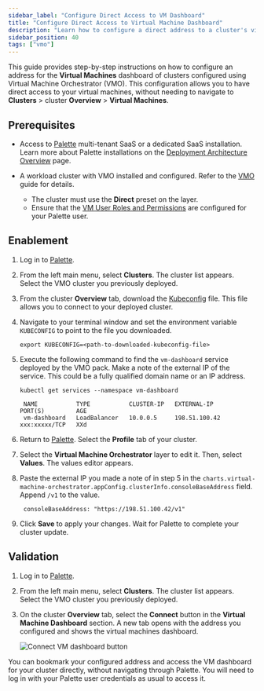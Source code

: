 ```yaml
---
sidebar_label: "Configure Direct Access to VM Dashboard"
title: "Configure Direct Access to Virtual Machine Dashboard"
description: "Learn how to configure a direct address to a cluster's virtual machines."
sidebar_position: 40
tags: ["vmo"]
---
```


This guide provides step-by-step instructions on how to configure an address for the **Virtual Machines** dashboard of
clusters configured using Virtual Machine Orchestrator (VMO). This configuration allows you to have direct access to
your virtual machines, without needing to navigate to **Clusters** > cluster **Overview** > **Virtual Machines**.

## Prerequisites

- Access to [Palette](https://console.spectrocloud.com) multi-tenant SaaS or a dedicated SaaS installation. Learn more
  about Palette installations on the [Deployment Architecture Overview](../architecture/architecture-overview.md) page.

- A workload cluster with VMO installed and configured. Refer to the [VMO](./vm-management.md) guide for details.
  <!--prettier-ignore-start-->

  - The cluster must use the **Direct** preset on the
    <VersionedLink text="Virtual Machine Orchestrator" url="/integrations/packs/?pack=virtual-machine-orchestrator" />
    layer.
  - Ensure that the [VM User Roles and Permissions](./rbac/vm-roles-permissions.md) are configured for your Palette
    user.

<!--prettier-ignore-end-->

## Enablement

1. Log in to [Palette](https://console.spectrocloud.com).

2. From the left main menu, select **Clusters**. The cluster list appears. Select the VMO cluster you previously
   deployed.

3. From the cluster **Overview** tab, download the [Kubeconfig](../clusters/cluster-management/kubeconfig.md) file. This
   file allows you to connect to your deployed cluster.

4. Navigate to your terminal window and set the environment variable `KUBECONFIG` to point to the file you downloaded.

   ```shell
   export KUBECONFIG=<path-to-downloaded-kubeconfig-file>
   ```

5. Execute the following command to find the `vm-dashboard` service deployed by the VMO pack. Make a note of the
   external IP of the service. This could be a fully qualified domain name or an IP address.

   ```shell
   kubectl get services --namespace vm-dashboard
   ```

   ```text hideClipboard title="Example output"
    NAME           TYPE           CLUSTER-IP   EXTERNAL-IP         PORT(S)         AGE
    vm-dashboard   LoadBalancer   10.0.0.5     198.51.100.42       xxx:xxxxx/TCP   XXd
   ```

6. Return to [Palette](https://console.spectrocloud.com). Select the **Profile** tab of your cluster.

7. Select the **Virtual Machine Orchestrator** layer to edit it. Then, select **Values**. The values editor appears.

8. Paste the external IP you made a note of in step 5 in the
   `charts.virtual-machine-orchestrator.appConfig.clusterInfo.consoleBaseAddress` field. Append `/v1` to the value.

   ```text hideClipboard title="Example value"
    consoleBaseAddress: "https://198.51.100.42/v1"
   ```

9. Click **Save** to apply your changes. Wait for Palette to complete your cluster update.

## Validation

1. Log in to [Palette](https://console.spectrocloud.com).

2. From the left main menu, select **Clusters**. The cluster list appears. Select the VMO cluster you previously
   deployed.

3. On the cluster **Overview** tab, select the **Connect** button in the **Virtual Machine Dashboard** section. A new
   tab opens with the address you configured and shows the virtual machines dashboard.

   ![Connect VM dashboard button](/vm-management_configure-console-base-address_connect-button.webp)

You can bookmark your configured address and access the VM dashboard for your cluster directly, without navigating
through Palette. You will need to log in with your Palette user credentials as usual to access it.
